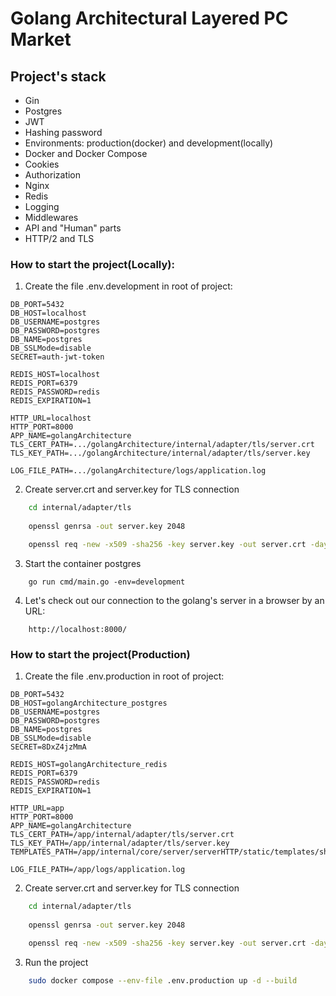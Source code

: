 # Golang Architectural Layered PC Market


## Project's stack

* Gin
* Postgres
* JWT
* Hashing password
* Environments: production(docker) and development(locally)
* Docker and Docker Compose
* Cookies
* Authorization
* Nginx
* Redis
* Logging
* Middlewares
* API and "Human" parts
* HTTP/2 and TLS

### How to start the project(Locally):

1. Create the file .env.development in root of project:

```golang
DB_PORT=5432
DB_HOST=localhost
DB_USERNAME=postgres
DB_PASSWORD=postgres
DB_NAME=postgres
DB_SSLMode=disable
SECRET=auth-jwt-token

REDIS_HOST=localhost
REDIS_PORT=6379
REDIS_PASSWORD=redis
REDIS_EXPIRATION=1

HTTP_URL=localhost
HTTP_PORT=8000
APP_NAME=golangArchitecture
TLS_CERT_PATH=.../golangArchitecture/internal/adapter/tls/server.crt
TLS_KEY_PATH=.../golangArchitecture/internal/adapter/tls/server.key

LOG_FILE_PATH=.../golangArchitecture/logs/application.log
```
2. Create server.crt and server.key for TLS connection
```zsh
    cd internal/adapter/tls
        
    openssl genrsa -out server.key 2048

    openssl req -new -x509 -sha256 -key server.key -out server.crt -days 3650
``` 
3. Start the container postgres

``` golang
    go run cmd/main.go -env=development
```

4. Let's check out our connection to the golang's server in a browser by an URL:
```
    http://localhost:8000/
```

### How to start the project(Production)
1. Create the file .env.production in root of project:
```golang
DB_PORT=5432
DB_HOST=golangArchitecture_postgres
DB_USERNAME=postgres
DB_PASSWORD=postgres
DB_NAME=postgres
DB_SSLMode=disable
SECRET=8DxZ4jzMmA

REDIS_HOST=golangArchitecture_redis
REDIS_PORT=6379
REDIS_PASSWORD=redis
REDIS_EXPIRATION=1

HTTP_URL=app
HTTP_PORT=8000
APP_NAME=golangArchitecture
TLS_CERT_PATH=/app/internal/adapter/tls/server.crt
TLS_KEY_PATH=/app/internal/adapter/tls/server.key
TEMPLATES_PATH=/app/internal/core/server/serverHTTP/static/templates/shop

LOG_FILE_PATH=/app/logs/application.log
```
2. Create server.crt and server.key for TLS connection
```zsh
    cd internal/adapter/tls
        
    openssl genrsa -out server.key 2048

    openssl req -new -x509 -sha256 -key server.key -out server.crt -days 3650
```
3. Run the project
```zsh
    sudo docker compose --env-file .env.production up -d --build
```

